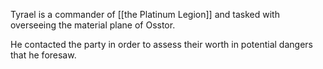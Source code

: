 Tyrael is a commander of [[the Platinum Legion]] and tasked with overseeing the material plane of Osstor. 

He contacted the party in order to assess their worth in potential dangers that he foresaw. 
